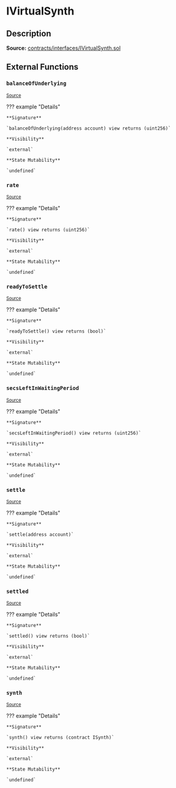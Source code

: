 # IVirtualSynth

## Description

**Source:** [contracts/interfaces/IVirtualSynth.sol](https://github.com/Synthetixio/synthetix/tree/v2.38.0/contracts/interfaces/IVirtualSynth.sol)

## External Functions

### `balanceOfUnderlying`

<sub>[Source](https://github.com/Synthetixio/synthetix/tree/v2.38.0/contracts/interfaces/IVirtualSynth.sol#L8)</sub>

??? example "Details"

    **Signature**

    `balanceOfUnderlying(address account) view returns (uint256)`

    **Visibility**

    `external`

    **State Mutability**

    `undefined`

### `rate`

<sub>[Source](https://github.com/Synthetixio/synthetix/tree/v2.38.0/contracts/interfaces/IVirtualSynth.sol#L10)</sub>

??? example "Details"

    **Signature**

    `rate() view returns (uint256)`

    **Visibility**

    `external`

    **State Mutability**

    `undefined`

### `readyToSettle`

<sub>[Source](https://github.com/Synthetixio/synthetix/tree/v2.38.0/contracts/interfaces/IVirtualSynth.sol#L12)</sub>

??? example "Details"

    **Signature**

    `readyToSettle() view returns (bool)`

    **Visibility**

    `external`

    **State Mutability**

    `undefined`

### `secsLeftInWaitingPeriod`

<sub>[Source](https://github.com/Synthetixio/synthetix/tree/v2.38.0/contracts/interfaces/IVirtualSynth.sol#L14)</sub>

??? example "Details"

    **Signature**

    `secsLeftInWaitingPeriod() view returns (uint256)`

    **Visibility**

    `external`

    **State Mutability**

    `undefined`

### `settle`

<sub>[Source](https://github.com/Synthetixio/synthetix/tree/v2.38.0/contracts/interfaces/IVirtualSynth.sol#L21)</sub>

??? example "Details"

    **Signature**

    `settle(address account)`

    **Visibility**

    `external`

    **State Mutability**

    `undefined`

### `settled`

<sub>[Source](https://github.com/Synthetixio/synthetix/tree/v2.38.0/contracts/interfaces/IVirtualSynth.sol#L16)</sub>

??? example "Details"

    **Signature**

    `settled() view returns (bool)`

    **Visibility**

    `external`

    **State Mutability**

    `undefined`

### `synth`

<sub>[Source](https://github.com/Synthetixio/synthetix/tree/v2.38.0/contracts/interfaces/IVirtualSynth.sol#L18)</sub>

??? example "Details"

    **Signature**

    `synth() view returns (contract ISynth)`

    **Visibility**

    `external`

    **State Mutability**

    `undefined`
